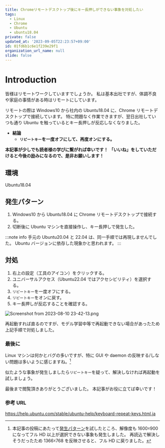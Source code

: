 ```yaml
---
title: Chromeリモートデスクトップ後にキー長押しができない事象を対処したい
tags:
  - Linux
  - Chrome
  - Ubuntu
  - ubuntu18.04
private: false
updated_at: '2023-09-05T22:23:57+09:00'
id: 01fd6b1c6e1f239e29f1
organization_url_name: null
slide: false
---
```


# Introduction

皆様はリモートワークしていますでしょうか。
私は基本出社ですが、体調不良や家庭の事情がある時はリモートにしています。

リモートの際は Windows10 から社内の Ubuntu18.04 に、Chrome リモートデスクトップで接続しています。
特に問題なく作業できますが、翌日出社していつも通り Ubuntu を触っているとキー長押しが反応しなくなりました。

- **結論**
  - **`リピートキー`を一度オフにして、再度オンにする。**

**本記事が少しでも読者様の学びに繋がれば幸いです！**
**「いいね」をしていただけると今後の励みになるので、是非お願いします！**

## 環境

Ubuntu18.04

## 発生パターン

1. Windows10 から Ubuntu18.04 に Chrome リモートデスクトップで接続する。
1. 切断後に Ubuntu マシンを直接操作し、キー長押しで発生した。

:::note info
手元の Ubuntu20.04 と 22.04 は、同一手順では再現しませんでした。
Ubuntu バージョンに依存した現象かと思われます。
:::

## 対処

1. 右上の設定（工具のアイコン）をクリックする。
1. ユニバーサルアクセス（Ubuntu22.04 ではアクセシビリティ）を選択する。
1. `リピートキー`を一度オフにする。
1. `リピートキー`をオンに戻す。
1. キー長押しが反応することを確認する。

![Screenshot from 2023-08-10 23-42-13.png](https://qiita-image-store.s3.ap-northeast-1.amazonaws.com/0/3292052/c26f79f8-3039-661e-9602-06fe2ad740e6.png)

再起動すれば直るのですが、モデル学習中等で再起動できない場合があったため上記手順で対処しました。

### 最後に

Linux マシンは何かとバグの多いですが、特に GUI や daemon の反映する/しない問題は多いように感じますね。[^1]
[^1]: 本記事の投稿にあたって[発生パターン](#発生パターン)を試したところ、解像度も 1600☓900 になってフル HD 以上が選択できない事象も発生しました。
再読込で解決しそうだったため 1366☓768 を反映させると、フル HD に戻りました。

似たような事象が発生しましたら`リピートキー`を疑って、解決しなければ再起動を試しましょう。

最後まで閲覧頂きありがとうございました。
本記事がお役に立てば幸いです！

### 参考 URL

https://help.ubuntu.com/stable/ubuntu-help/keyboard-repeat-keys.html.ja
